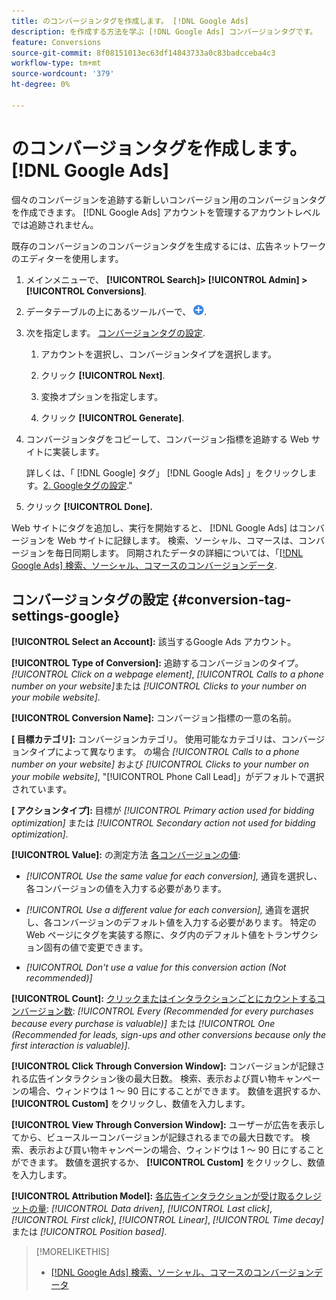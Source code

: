 ```yaml
---
title: のコンバージョンタグを作成します。 [!DNL Google Ads]
description: を作成する方法を学ぶ [!DNL Google Ads] コンバージョンタグです。
feature: Conversions
source-git-commit: 8f08151013ec63df14843733a0c83badcceba4c3
workflow-type: tm+mt
source-wordcount: '379'
ht-degree: 0%

---
```


# のコンバージョンタグを作成します。 [!DNL Google Ads]

個々のコンバージョンを追跡する新しいコンバージョン用のコンバージョンタグを作成できます。 [!DNL Google Ads] アカウントを管理するアカウントレベルでは追跡されません。

既存のコンバージョンのコンバージョンタグを生成するには、広告ネットワークのエディターを使用します。

1. メインメニューで、 **[!UICONTROL Search]> [!UICONTROL Admin] >[!UICONTROL Conversions]**.

1. データテーブルの上にあるツールバーで、 ![作成](/help/search-social-commerce/assets/add.png "作成").

1. 次を指定します。 [コンバージョンタグの設定](#conversion-tag-settings-google).

   1. アカウントを選択し、コンバージョンタイプを選択します。

   1. クリック **[!UICONTROL Next]**.

   1. 変換オプションを指定します。

   1. クリック **[!UICONTROL Generate]**.

1. コンバージョンタグをコピーして、コンバージョン指標を追跡する Web サイトに実装します。

   詳しくは、「 [!DNL Google] タグ」 [!DNL Google Ads] 」をクリックします。[2. Googleタグの設定](https://support.google.com/google-ads/answer/12215519).&quot;

1. クリック **[!UICONTROL Done].**

Web サイトにタグを追加し、実行を開始すると、 [!DNL Google Ads] はコンバージョンを Web サイトに記録します。 検索、ソーシャル、コマースは、コンバージョンを毎日同期します。 同期されたデータの詳細については、「[[!DNL Google Ads] 検索、ソーシャル、コマースのコンバージョンデータ](/help/search-social-commerce/campaign-management/introduction/google-conversion-data.md).

## コンバージョンタグの設定 {#conversion-tag-settings-google}

**[!UICONTROL Select an Account]:** 該当するGoogle Ads アカウント。

**[!UICONTROL Type of Conversion]:** 追跡するコンバージョンのタイプ。 *[!UICONTROL Click on a webpage element]*, *[!UICONTROL Calls to a phone number on your website]*&#x200B;または *[!UICONTROL Clicks to your number on your mobile website]*.

**[!UICONTROL Conversion Name]:** コンバージョン指標の一意の名前。

**\[ 目標カテゴリ\]:** コンバージョンカテゴリ。 使用可能なカテゴリは、コンバージョンタイプによって異なります。 の場合 *[!UICONTROL Calls to a phone number on your website]* および *[!UICONTROL Clicks to your number on your mobile website]*, &quot;[!UICONTROL Phone Call Lead]」がデフォルトで選択されています。

**\[ アクションタイプ\]:** 目標が *[!UICONTROL Primary action used for bidding optimization]* または *[!UICONTROL Secondary action not used for bidding optimization]*.

**[!UICONTROL Value]:** の測定方法 [各コンバージョンの値](https://support.google.com/google-ads/answer/3419241):

* *[!UICONTROL Use the same value for each conversion],* 通貨を選択し、各コンバージョンの値を入力する必要があります。

* *[!UICONTROL Use a different value for each conversion],* 通貨を選択し、各コンバージョンのデフォルト値を入力する必要があります。 特定の Web ページにタグを実装する際に、タグ内のデフォルト値をトランザクション固有の値で変更できます。

* *[!UICONTROL Don't use a value for this conversion action (Not recommended)]*

**[!UICONTROL Count]:** [クリックまたはインタラクションごとにカウントするコンバージョン数](https://support.google.com/google-ads/answer/3438531): *[!UICONTROL Every (Recommended for every purchases because every purchase is valuable)]* または *[!UICONTROL One (Recommended for leads, sign-ups and other conversions because only the first interaction is valuable)]*.

**[!UICONTROL Click Through Conversion Window]:** コンバージョンが記録される広告インタラクション後の最大日数。 検索、表示および買い物キャンペーンの場合、ウィンドウは 1 ～ 90 日にすることができます。 数値を選択するか、 **[!UICONTROL Custom]** をクリックし、数値を入力します。

**[!UICONTROL View Through Conversion Window]:** ユーザーが広告を表示してから、ビュースルーコンバージョンが記録されるまでの最大日数です。 検索、表示および買い物キャンペーンの場合、ウィンドウは 1 ～ 90 日にすることができます。 数値を選択するか、 **[!UICONTROL Custom]** をクリックし、数値を入力します。

**[!UICONTROL Attribution Model]:** [各広告インタラクションが受け取るクレジットの量](https://support.google.com/google-ads/answer/6259715?sjid=8211249329930775138): *[!UICONTROL Data driven]*, *[!UICONTROL Last click]*, *[!UICONTROL First click]*, *[!UICONTROL Linear]*, *[!UICONTROL Time decay]*&#x200B;または *[!UICONTROL Position based]*.

>[!MORELIKETHIS]
>
>* [[!DNL Google Ads] 検索、ソーシャル、コマースのコンバージョンデータ](/help/search-social-commerce/campaign-management/introduction/google-conversion-data.md)
